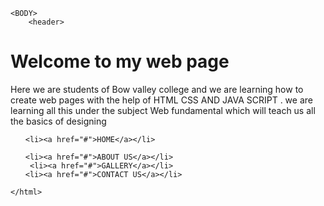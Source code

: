 <html>
    <head>
        <title>HOMEWORK></title> 
               <script src="./INDEX.JS"></script>
    </head>

    <BODY>
        <header>
<h1> Welcome to my web page </h1>   
 <!-- first header file  -->    
 
</header>
    </BODY>
    <P>Here we are students of Bow valley college and we are learning how to create web pages with the help of HTML CSS AND JAVA SCRIPT . we are learning all this under the subject Web fundamental which will teach us all the basics of designing  </P>
   <nav>
<!-- This is used to create menu bar -->
<ul>

    <li><a href="#">HOME</a></li>
    
    <li><a href="#">ABOUT US</a></li>
     <li><a href="#">GALLERY</a></li>
    <li><a href="#">CONTACT US</a></li>


</ul>
   </nav>
 
    </html>
